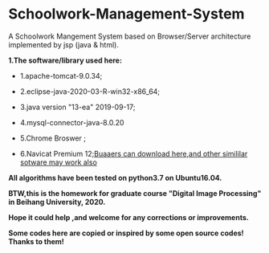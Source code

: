 # Schoolwork-Management-System
A Schoolwork Mangement System based on Browser/Server architecture  implemented by jsp (java &amp; html).

**1.The software/library used here:**
  * 1.apache-tomcat-9.0.34;  
  
  * 2.eclipse-java-2020-03-R-win32-x86_64;  
  
  * 3.java version "13-ea" 2019-09-17;   
  
  * 4.mysql-connector-java-8.0.20
  
  * 5.Chrome Broswer ;   
  
  * 6.Navicat Premium 12;[Buaaers can download here,and other simililar sotware may work also](s.buaa.edu.cn)
  

**All algorithms have been tested on python3.7 on Ubuntu16.04.**

**BTW,this is the homework for graduate course "Digital Image Processing" in Beihang University, 2020.**

**Hope it could help ,and welcome for any corrections or improvements.**

**Some codes here are copied or inspired by some open source codes! Thanks to them!**
